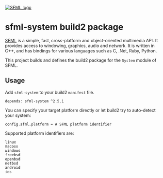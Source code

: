 [![SFML logo](https://www.sfml-dev.org/images/logo.png)](https://www.sfml-dev.org)

# sfml-system build2 package

[SFML](https://www.sfml-dev.org) is a simple, fast, cross-platform and object-oriented multimedia API. It provides access to windowing, graphics, audio and network. It is written in C++, and has bindings for various languages such as C, .Net, Ruby, Python.

This project builds and defines the build2 package for the `System` module of SFML.

## Usage

Add `sfml-system` to your build2 `manifest` file.

```
depends: sfml-system ^2.5.1
```

You can specify your target platform directly or let build2 try to auto-detect your system:

```
config.sfml.platform = # SFML platform identifier
```

Supported platform identifiers are:

```
linux
macosx
windows
freebsd
openbsd
netbsd
android
ios
```